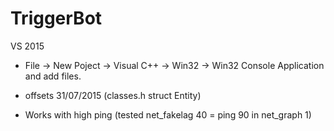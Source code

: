 # TriggerBot

VS 2015

* File -> New Poject -> Visual C++ -> Win32 -> Win32 Console Application and add files.

* offsets 31/07/2015 (classes.h struct Entity)
* Works with high ping (tested net_fakelag 40 = ping 90 in net_graph 1)
